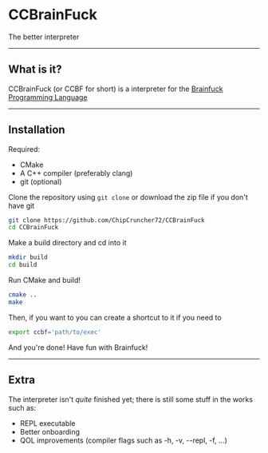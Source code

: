 # CCBrainFuck
The better interpreter

---

## What is it?
CCBrainFuck (or CCBF for short) is a interpreter for the [Brainfuck Programming Language](https://en.wikipedia.org/wiki/Brainfuck)

---

## Installation
Required:
- CMake
- A C++ compiler (preferably clang)
- git (optional)

Clone the repository using `git clone` or download the zip file if you don't have git
```sh
git clone https://github.com/ChipCruncher72/CCBrainFuck
cd CCBrainFuck
```

Make a build directory and cd into it
```sh
mkdir build
cd build
```

Run CMake and build!
```sh
cmake ..
make
```

Then, if you want to you can create a shortcut to it if you need to
```sh
export ccbf='path/to/exec'
```

And you're done! Have fun with Brainfuck!

---

## Extra
The interpreter isn't *quite* finished yet; there is still some stuff in the works such as:
- REPL executable
- Better onboarding
- QOL improvements (compiler flags such as -h, -v, --repl, -f, ...)
